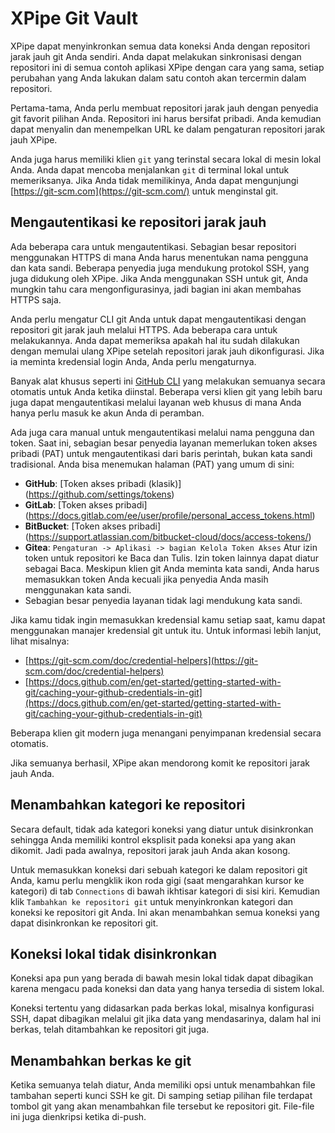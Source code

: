 # XPipe Git Vault

XPipe dapat menyinkronkan semua data koneksi Anda dengan repositori jarak jauh git Anda sendiri. Anda dapat melakukan sinkronisasi dengan repositori ini di semua contoh aplikasi XPipe dengan cara yang sama, setiap perubahan yang Anda lakukan dalam satu contoh akan tercermin dalam repositori.

Pertama-tama, Anda perlu membuat repositori jarak jauh dengan penyedia git favorit pilihan Anda. Repositori ini harus bersifat pribadi.
Anda kemudian dapat menyalin dan menempelkan URL ke dalam pengaturan repositori jarak jauh XPipe.

Anda juga harus memiliki klien `git` yang terinstal secara lokal di mesin lokal Anda. Anda dapat mencoba menjalankan `git` di terminal lokal untuk memeriksanya.
Jika Anda tidak memilikinya, Anda dapat mengunjungi [https://git-scm.com](https://git-scm.com/) untuk menginstal git.

## Mengautentikasi ke repositori jarak jauh

Ada beberapa cara untuk mengautentikasi. Sebagian besar repositori menggunakan HTTPS di mana Anda harus menentukan nama pengguna dan kata sandi.
Beberapa penyedia juga mendukung protokol SSH, yang juga didukung oleh XPipe.
Jika Anda menggunakan SSH untuk git, Anda mungkin tahu cara mengonfigurasinya, jadi bagian ini akan membahas HTTPS saja.

Anda perlu mengatur CLI git Anda untuk dapat mengautentikasi dengan repositori git jarak jauh melalui HTTPS. Ada beberapa cara untuk melakukannya.
Anda dapat memeriksa apakah hal itu sudah dilakukan dengan memulai ulang XPipe setelah repositori jarak jauh dikonfigurasi.
Jika ia meminta kredensial login Anda, Anda perlu mengaturnya.

Banyak alat khusus seperti ini [GitHub CLI](https://cli.github.com/) yang melakukan semuanya secara otomatis untuk Anda ketika diinstal.
Beberapa versi klien git yang lebih baru juga dapat mengautentikasi melalui layanan web khusus di mana Anda hanya perlu masuk ke akun Anda di peramban.

Ada juga cara manual untuk mengautentikasi melalui nama pengguna dan token.
Saat ini, sebagian besar penyedia layanan memerlukan token akses pribadi (PAT) untuk mengautentikasi dari baris perintah, bukan kata sandi tradisional.
Anda bisa menemukan halaman (PAT) yang umum di sini:
- **GitHub**: [Token akses pribadi (klasik)] (https://github.com/settings/tokens)
- **GitLab**: [Token akses pribadi] (https://docs.gitlab.com/ee/user/profile/personal_access_tokens.html)
- **BitBucket**: [Token akses pribadi] (https://support.atlassian.com/bitbucket-cloud/docs/access-tokens/)
- **Gitea**: `Pengaturan -> Aplikasi -> bagian Kelola Token Akses`
Atur izin token untuk repositori ke Baca dan Tulis. Izin token lainnya dapat diatur sebagai Baca.
Meskipun klien git Anda meminta kata sandi, Anda harus memasukkan token Anda kecuali jika penyedia Anda masih menggunakan kata sandi.
- Sebagian besar penyedia layanan tidak lagi mendukung kata sandi.

Jika kamu tidak ingin memasukkan kredensial kamu setiap saat, kamu dapat menggunakan manajer kredensial git untuk itu.
Untuk informasi lebih lanjut, lihat misalnya:
- [https://git-scm.com/doc/credential-helpers](https://git-scm.com/doc/credential-helpers)
- [https://docs.github.com/en/get-started/getting-started-with-git/caching-your-github-credentials-in-git](https://docs.github.com/en/get-started/getting-started-with-git/caching-your-github-credentials-in-git)

Beberapa klien git modern juga menangani penyimpanan kredensial secara otomatis.

Jika semuanya berhasil, XPipe akan mendorong komit ke repositori jarak jauh Anda.

## Menambahkan kategori ke repositori

Secara default, tidak ada kategori koneksi yang diatur untuk disinkronkan sehingga Anda memiliki kontrol eksplisit pada koneksi apa yang akan dikomit.
Jadi pada awalnya, repositori jarak jauh Anda akan kosong.

Untuk memasukkan koneksi dari sebuah kategori ke dalam repositori git Anda,
kamu perlu mengklik ikon roda gigi (saat mengarahkan kursor ke kategori)
di tab `Connections` di bawah ikhtisar kategori di sisi kiri.
Kemudian klik `Tambahkan ke repositori git` untuk menyinkronkan kategori dan koneksi ke repositori git Anda.
Ini akan menambahkan semua koneksi yang dapat disinkronkan ke repositori git.

## Koneksi lokal tidak disinkronkan

Koneksi apa pun yang berada di bawah mesin lokal tidak dapat dibagikan karena mengacu pada koneksi dan data yang hanya tersedia di sistem lokal.

Koneksi tertentu yang didasarkan pada berkas lokal, misalnya konfigurasi SSH, dapat dibagikan melalui git jika data yang mendasarinya, dalam hal ini berkas, telah ditambahkan ke repositori git juga.

## Menambahkan berkas ke git

Ketika semuanya telah diatur, Anda memiliki opsi untuk menambahkan file tambahan seperti kunci SSH ke git.
Di samping setiap pilihan file terdapat tombol git yang akan menambahkan file tersebut ke repositori git.
File-file ini juga dienkripsi ketika di-push.
